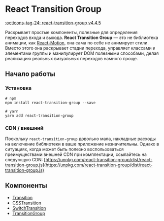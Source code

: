 # React Transition Group

[:octicons-tag-24: react-transition-group v4.4.5](https://reactcommunity.org/react-transition-group/)

Раскрывает простые компоненты, полезные для определения переходов входа и выхода. **React Transition Group** — это не библиотека анимации, как [React-Motion](https://github.com/chenglou/react-motion), она сама по себе не анимирует стили. Вместо этого она раскрывает стадии перехода, управляет классами и элементами группы и манипулирует DOM полезными способами, делая реализацию реальных визуальных переходов намного проще.

## Начало работы

### Установка

```
# npm
npm install react-transition-group --save

# yarn
yarn add react-transition-group
```

### CDN / внешний

Поскольку `react-transition-group` довольно мала, накладные расходы на включение библиотеки в ваше приложение незначительны. Однако в ситуациях, когда может быть полезно воспользоваться преимуществами внешней CDN при комплектации, ссылайтесь на следующую CDN: [https://unpkg.com/react-transition-group/dist/react-transition-group.js](https://unpkg.com/react-transition-group/dist/react-transition-group.js)

## Компоненты

- [Transition](transition.md)
- [CSSTransition](css-transition.md)
- [SwitchTransition](switch-transition.md)
- [TransitionGroup](transition-group.md)
